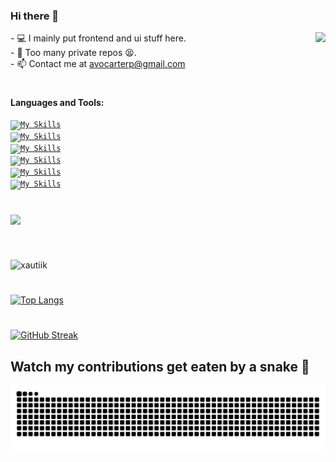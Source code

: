 ### Hi there 👋

  <img align="right" src="https://i.pinimg.com/originals/e4/26/70/e426702edf874b181aced1e2fa5c6cde.gif" />
- 💻 I mainly put frontend and ui stuff here. <br>
- 🐙 Too many private repos 😫. <br>
- 📫 Contact me at <a href="mailto:avocarterp@gmail.com" target="_blank">avocarterp@gmail.com</a> <br>
  
#
**Languages and Tools:**  
<br>
<code>[![My Skills](https://skillicons.dev/icons?i=js,html,css,cs,java)](https://skillicons.dev)</code>
<br>
<code>[![My Skills](https://skillicons.dev/icons?i=cpp,dotnet,htmx,php,dart)](https://skillicons.dev)</code>
<br>
<code>[![My Skills](https://skillicons.dev/icons?i=react,vue,tailwind)](https://skillicons.dev)</code>
<br>
<code>[![My Skills](https://skillicons.dev/icons?i=nodejs,nextjs,express,flutter,laravel)](https://skillicons.dev)</code>
<br>
<code>[![My Skills](https://skillicons.dev/icons?i=firebase,mongodb,mysql)](https://skillicons.dev)</code>
<br>
<code>[![My Skills](https://skillicons.dev/icons?i=figma,git,codepen,docker,wordpress)](https://skillicons.dev)</code>
<br>
#

<!--
<p> 
  Visitor count<br>
  <img src="https://profile-counter.glitch.me/xautiik/count.svg" />
</p>  -->

[![](https://visitcount.itsvg.in/api?id=xautiik&label=Profile%20Views&theme=dark&color=0&icon=0&pretty=false)](https://visitcount.itsvg.in)
#
<div style="display:flex; flex-direction:row">
  <!--
<span align=left>
![GitHub stats](https://github-readme-stats.vercel.app/api?username=xautiik&show_icons=true&hide_border=true&theme=dark)
</span>
<span align=right>

</span>
  -->


</div>

<p>&nbsp;<img align="left" width=450px src="https://github-readme-stats.vercel.app/api?username=xautiik&show_icons=true&theme=dark&hide_border=true&locale=en" alt="xautiik" /></p>

#
[![Top Langs](https://github-readme-stats.vercel.app/api/top-langs/?username=xautiik&theme=dark&hide_border=true)](https://github.com/xautiik/github-readme-stats)
#
[![GitHub Streak](https://streak-stats.demolab.com?user=xautiik&count_private=true&theme=dark&title_color=ce09ec&text_color=a4aacb&icon_color=007ec6&hide_border=true)](https://git.io/streak-stats)
<br>

## Watch my contributions get eaten by a snake 🐍

![Snake animation](https://raw.githubusercontent.com/xautiik/xautiik/output/snake.svg)
<!--
![](https://komarev.com/ghpvc/?username=xautik) -->

